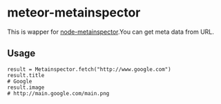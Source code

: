 # meteor-metainspector
This is wapper for [node-metainspector](https://github.com/gabceb/node-metainspector).You can get meta data from URL.

## Usage

```
result = Metainspector.fetch("http://www.google.com")
result.title
# Google
result.image
# http://main.google.com/main.png
```
